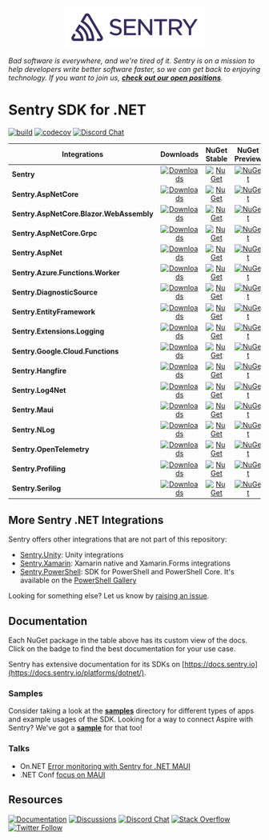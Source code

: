<p align="center">
  <a href="https://sentry.io" target="_blank" align="left">
    <img src="https://raw.githubusercontent.com/getsentry/sentry-unity/main/.github/sentry-wordmark-dark-400x119.svg?utm_source=github&utm_medium=logo" width="280">
  </a>
  <br />
</p>
<p align="center">

_Bad software is everywhere, and we're tired of it. Sentry is on a mission to help developers write better software faster, so we can get back to enjoying technology. If you want to join us, [**check out our open positions**](https://sentry.io/careers/)._

Sentry SDK for .NET
===========

[![build](https://github.com/getsentry/sentry-dotnet/actions/workflows/build.yml/badge.svg?branch=main)](https://github.com/getsentry/sentry-dotnet/actions/workflows/build.yml)
[![codecov](https://codecov.io/gh/getsentry/sentry-dotnet/branch/main/graph/badge.svg)](https://codecov.io/gh/getsentry/sentry-dotnet)
[![Discord Chat](https://img.shields.io/discord/621778831602221064?logo=discord&logoColor=ffffff&color=7389D8)](https://discord.gg/PXa5Apfe7K)

| Integrations                      | Downloads | NuGet Stable | NuGet Preview |                                                                                                  Documentation                                                                                                  |
|-----------------------------------|:---------:|:------------:|:-------------:|:---------------------------------------------------------------------------------------------------------------------------------------------------------------------------------------------------------------:|
| **Sentry**                        | [![Downloads](https://img.shields.io/nuget/dt/Sentry.svg)](https://www.nuget.org/packages/Sentry) | [![NuGet](https://img.shields.io/nuget/v/Sentry.svg)](https://www.nuget.org/packages/Sentry)                        |                        [![NuGet](https://img.shields.io/nuget/vpre/Sentry.svg)](https://www.nuget.org/packages/Sentry) |                                          [![Documentation](https://img.shields.io/badge/documentation-sentry.io-green.svg)](https://docs.sentry.io/platforms/dotnet/)                                           |
| **Sentry.AspNetCore**             | [![Downloads](https://img.shields.io/nuget/dt/Sentry.AspNetCore.svg)](https://www.nuget.org/packages/Sentry.AspNetCore) | [![NuGet](https://img.shields.io/nuget/v/Sentry.AspNetCore.svg)](https://www.nuget.org/packages/Sentry.AspNetCore)             |             [![NuGet](https://img.shields.io/nuget/vpre/Sentry.AspNetCore.svg)](https://www.nuget.org/packages/Sentry.AspNetCore) |                                 [![Documentation](https://img.shields.io/badge/documentation-sentry.io-green.svg)](https://docs.sentry.io/platforms/dotnet/guides/aspnetcore/)                                  |
| **Sentry.AspNetCore.Blazor.WebAssembly** | [![Downloads](https://img.shields.io/nuget/dt/Sentry.AspNetCore.Blazor.WebAssembly.svg)](https://www.nuget.org/packages/Sentry.AspNetCore.Blazor.WebAssembly) | [![NuGet](https://img.shields.io/nuget/v/Sentry.AspNetCore.Blazor.WebAssembly.svg)](https://www.nuget.org/packages/Sentry.AspNetCore.Blazor.WebAssembly) | [![NuGet](https://img.shields.io/nuget/vpre/Sentry.AspNetCore.Blazor.WebAssembly.svg)](https://www.nuget.org/packages/Sentry.AspNetCore.Blazor.WebAssembly) |                             [![Documentation](https://img.shields.io/badge/documentation-sentry.io-green.svg)](https://docs.sentry.io/platforms/dotnet/guides/blazor-webassembly/)                              |
| **Sentry.AspNetCore.Grpc**        | [![Downloads](https://img.shields.io/nuget/dt/Sentry.AspNetCore.Grpc.svg)](https://www.nuget.org/packages/Sentry.AspNetCore.Grpc) | [![NuGet](https://img.shields.io/nuget/v/Sentry.AspNetCore.Grpc.svg)](https://www.nuget.org/packages/Sentry.AspNetCore.Grpc)        |        [![NuGet](https://img.shields.io/nuget/vpre/Sentry.AspNetCore.Grpc.svg)](https://www.nuget.org/packages/Sentry.AspNetCore.Grpc) |                                 [![Documentation](https://img.shields.io/badge/documentation-sentry.io-green.svg)](https://docs.sentry.io/platforms/dotnet/guides/aspnetcore/)                                  |
| **Sentry.AspNet**                 | [![Downloads](https://img.shields.io/nuget/dt/Sentry.AspNet.svg)](https://www.nuget.org/packages/Sentry.AspNet) | [![NuGet](https://img.shields.io/nuget/v/Sentry.AspNet.svg)](https://www.nuget.org/packages/Sentry.AspNet)                 |                 [![NuGet](https://img.shields.io/nuget/vpre/Sentry.AspNet.svg)](https://www.nuget.org/packages/Sentry.AspNet) |                                    [![Documentation](https://img.shields.io/badge/documentation-sentry.io-green.svg)](https://docs.sentry.io/platforms/dotnet/guides/aspnet)                                    |
| **Sentry.Azure.Functions.Worker** | [![Downloads](https://img.shields.io/nuget/dt/Sentry.Azure.Functions.Worker.svg)](https://www.nuget.org/packages/Sentry.Azure.Functions.Worker) | [![NuGet](https://img.shields.io/nuget/v/Sentry.Azure.Functions.Worker.svg)](https://www.nuget.org/packages/Sentry.Azure.Functions.Worker) | [![NuGet](https://img.shields.io/nuget/vpre/Sentry.Azure.Functions.Worker.svg)](https://www.nuget.org/packages/Sentry.Azure.Functions.Worker) |                           [![Documentation](https://img.shields.io/badge/documentation-sentry.io-green.svg)](https://docs.sentry.io/platforms/dotnet/guides/azure-functions-worker/)                            |
| **Sentry.DiagnosticSource**       | [![Downloads](https://img.shields.io/nuget/dt/Sentry.DiagnosticSource.svg)](https://www.nuget.org/packages/Sentry.DiagnosticSource) |  [![NuGet](https://img.shields.io/nuget/v/Sentry.DiagnosticSource.svg)](https://www.nuget.org/packages/Sentry.DiagnosticSource)       |       [![NuGet](https://img.shields.io/nuget/vpre/Sentry.DiagnosticSource.svg)](https://www.nuget.org/packages/Sentry.DiagnosticSource) | [![Documentation](https://img.shields.io/badge/documentation-sentry.io-green.svg)](https://docs.sentry.io/platforms/dotnet/performance/instrumentation/automatic-instrumentation/#diagnosticsource-integration) |
| **Sentry.EntityFramework**        | [![Downloads](https://img.shields.io/nuget/dt/Sentry.EntityFramework.svg)](https://www.nuget.org/packages/Sentry.EntityFramework) |  [![NuGet](https://img.shields.io/nuget/v/Sentry.EntityFramework.svg)](https://www.nuget.org/packages/Sentry.EntityFramework)        |        [![NuGet](https://img.shields.io/nuget/vpre/Sentry.EntityFramework.svg)](https://www.nuget.org/packages/Sentry.EntityFramework) |                               [![Documentation](https://img.shields.io/badge/documentation-sentry.io-green.svg)](https://docs.sentry.io/platforms/dotnet/guides/entityframework)                                |
| **Sentry.Extensions.Logging**     | [![Downloads](https://img.shields.io/nuget/dt/Sentry.Extensions.Logging.svg)](https://www.nuget.org/packages/Sentry.Extensions.Logging) | [![NuGet](https://img.shields.io/nuget/v/Sentry.Extensions.Logging.svg)](https://www.nuget.org/packages/Sentry.Extensions.Logging)     |     [![NuGet](https://img.shields.io/nuget/vpre/Sentry.Extensions.Logging.svg)](https://www.nuget.org/packages/Sentry.Extensions.Logging) |                           [![Documentation](https://img.shields.io/badge/documentation-sentry.io-green.svg)](https://docs.sentry.io/platforms/dotnet/guides/extensions-logging/)                            |
| **Sentry.Google.Cloud.Functions** | [![Downloads](https://img.shields.io/nuget/dt/Sentry.Google.Cloud.Functions.svg)](https://www.nuget.org/packages/Sentry.Google.Cloud.Functions) | [![NuGet](https://img.shields.io/nuget/v/Sentry.Google.Cloud.Functions.svg)](https://www.nuget.org/packages/Sentry.Google.Cloud.Functions) | [![NuGet](https://img.shields.io/nuget/vpre/Sentry.Google.Cloud.Functions.svg)](https://www.nuget.org/packages/Sentry.Google.Cloud.Functions) |                           [![Documentation](https://img.shields.io/badge/documentation-sentry.io-green.svg)](https://docs.sentry.io/platforms/dotnet/guides/google-cloud-functions/)                            |
| **Sentry.Hangfire**               | [![Downloads](https://img.shields.io/nuget/dt/Sentry.Hangfire.svg)](https://www.nuget.org/packages/Sentry.Hangfire) | [![NuGet](https://img.shields.io/nuget/v/Sentry.Profiling.svg)](https://www.nuget.org/packages/Sentry.Hangfire)               |               [![NuGet](https://img.shields.io/nuget/vpre/Sentry.Hangfire.svg)](https://www.nuget.org/packages/Sentry.Hangfire) |                                   [![Documentation](https://img.shields.io/badge/documentation-sentry.io-green.svg)](https://docs.sentry.io/platforms/dotnet/crons/hangfire/)                                   |
| **Sentry.Log4Net**                | [![Downloads](https://img.shields.io/nuget/dt/Sentry.Log4Net.svg)](https://www.nuget.org/packages/Sentry.Log4Net) | [![NuGet](https://img.shields.io/nuget/v/Sentry.Log4Net.svg)](https://www.nuget.org/packages/Sentry.Log4Net)                |                [![NuGet](https://img.shields.io/nuget/vpre/Sentry.Log4Net.svg)](https://www.nuget.org/packages/Sentry.Log4Net) |                                   [![Documentation](https://img.shields.io/badge/documentation-sentry.io-green.svg)](https://docs.sentry.io/platforms/dotnet/guides/log4net)                                    |
| **Sentry.Maui**                   | [![Downloads](https://img.shields.io/nuget/dt/Sentry.Maui.svg)](https://www.nuget.org/packages/Sentry.Maui) | [![NuGet](https://img.shields.io/nuget/v/Sentry.Maui.svg)](https://www.nuget.org/packages/Sentry.Maui)                   |                   [![NuGet](https://img.shields.io/nuget/vpre/Sentry.Maui.svg)](https://www.nuget.org/packages/Sentry.Maui) |                                     [![Documentation](https://img.shields.io/badge/documentation-sentry.io-green.svg)](https://docs.sentry.io/platforms/dotnet/guides/maui)                                     |
| **Sentry.NLog**                   | [![Downloads](https://img.shields.io/nuget/dt/Sentry.NLog.svg)](https://www.nuget.org/packages/Sentry.NLog) | [![NuGet](https://img.shields.io/nuget/v/Sentry.NLog.svg)](https://www.nuget.org/packages/Sentry.NLog)                   |                   [![NuGet](https://img.shields.io/nuget/vpre/Sentry.NLog.svg)](https://www.nuget.org/packages/Sentry.NLog) |                                     [![Documentation](https://img.shields.io/badge/documentation-sentry.io-green.svg)](https://docs.sentry.io/platforms/dotnet/guides/nlog)                                     |
| **Sentry.OpenTelemetry**          | [![Downloads](https://img.shields.io/nuget/dt/Sentry.OpenTelemetry.svg)](https://www.nuget.org/packages/Sentry.OpenTelemetry) | [![NuGet](https://img.shields.io/nuget/v/Sentry.OpenTelemetry.svg)](https://www.nuget.org/packages/Sentry.OpenTelemetry)          |          [![NuGet](https://img.shields.io/nuget/vpre/Sentry.OpenTelemetry.svg)](https://www.nuget.org/packages/Sentry.OpenTelemetry) |                     [![Documentation](https://img.shields.io/badge/documentation-sentry.io-green.svg)](https://docs.sentry.io/platforms/dotnet/performance/instrumentation/opentelemetry/)                      |
| **Sentry.Profiling**              | [![Downloads](https://img.shields.io/nuget/dt/Sentry.Profiling.svg)](https://www.nuget.org/packages/Sentry.Profiling) | [![NuGet](https://img.shields.io/nuget/v/Sentry.Profiling.svg)](https://www.nuget.org/packages/Sentry.Profiling)              |              [![NuGet](https://img.shields.io/nuget/vpre/Sentry.Profiling.svg)](https://www.nuget.org/packages/Sentry.Profiling) |                                     [![Documentation](https://img.shields.io/badge/documentation-sentry.io-green.svg)](https://docs.sentry.io/platforms/dotnet/profiling/)                                      |
| **Sentry.Serilog**                | [![Downloads](https://img.shields.io/nuget/dt/Sentry.Serilog.svg)](https://www.nuget.org/packages/Serilog) |  [![NuGet](https://img.shields.io/nuget/v/Sentry.Serilog.svg)](https://www.nuget.org/packages/Sentry.Serilog)                |                [![NuGet](https://img.shields.io/nuget/vpre/Sentry.Serilog.svg)](https://www.nuget.org/packages/Sentry.Serilog) |                                   [![Documentation](https://img.shields.io/badge/documentation-sentry.io-green.svg)](https://docs.sentry.io/platforms/dotnet/guides/serilog)                                    |

## More Sentry .NET Integrations

Sentry offers other integrations that are not part of this repository:

* [Sentry.Unity](https://github.com/getsentry/sentry-unity): Unity integrations
* [Sentry.Xamarin](https://github.com/getsentry/sentry-xamarin): Xamarin native and Xamarin.Forms integrations
* [Sentry.PowerShell](https://github.com/getsentry/sentry-powershell/): SDK for PowerShell and PowerShell Core. It's available on the [PowerShell Gallery](https://www.powershellgallery.com/packages/Sentry/)

Looking for something else? Let us know by [raising an issue](https://github.com/getsentry/sentry-dotnet/issues/new).

## Documentation

Each NuGet package in the table above has its custom view of the docs. Click on the badge to find the best documentation for your use case.

Sentry has extensive documentation for its SDKs on [https://docs.sentry.io](https://docs.sentry.io/platforms/dotnet/).

### Samples

Consider taking a look at the __[samples](https://github.com/getsentry/sentry-dotnet/tree/main/samples)__ directory for different types of apps and example usages of the SDK. Looking for a way to connect Aspire with Sentry? We've got a __[sample](https://github.com/getsentry/sentry-dotnet-aspire-demo)__ for that too!

### Talks

* On.NET [Error monitoring with Sentry for .NET MAUI](https://www.youtube.com/watch?v=8YmEC4iKD2I)
* .NET Conf [focus on MAUI](https://www.youtube.com/watch?v=RW3hiukVXZQ&list=PLdo4fOcmZ0oWePZU3W162NJ9vcXqgpMVc)

## Resources
[![Documentation](https://img.shields.io/badge/documentation-sentry.io-green.svg)](https://docs.sentry.io/platforms/dotnet/)
[![Discussions](https://img.shields.io/github/discussions/getsentry/sentry-dotnet.svg)](https://github.com/getsentry/sentry-dotnet/discussions)
[![Discord Chat](https://img.shields.io/discord/621778831602221064?logo=discord&logoColor=ffffff&color=7389D8)](https://discord.gg/PXa5Apfe7K)
[![Stack Overflow](https://img.shields.io/badge/stack%20overflow-sentry-green.svg)](http://stackoverflow.com/questions/tagged/sentry)
[![Twitter Follow](https://img.shields.io/twitter/follow/getsentry?label=getsentry&style=social)](https://twitter.com/intent/follow?screen_name=getsentry)
